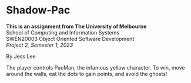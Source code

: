 # Shadow-Pac

**This is an assignment from The University of Melbourne**  
School of Computing and Information Systems  
SWEN20003 Object Oriented Software Development  
*Project 2, Semester 1, 2023*

By Jess Lee

The player controls PacMan, the infamous yellow character. To win, move around the walls, eat the dots to gain points, and avoid the ghosts!
